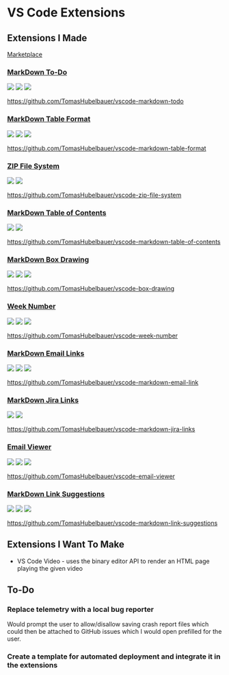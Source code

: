 # VS Code Extensions

## Extensions I Made

[Marketplace](https://marketplace.visualstudio.com/search?term=publisher%3A"Tomas%20Hubelbauer"&target=VSCode)

### [MarkDown To-Do](https://marketplace.visualstudio.com/items?itemName=TomasHubelbauer.vscode-markdown-todo)

![](https://img.shields.io/visual-studio-marketplace/stars/TomasHubelbauer.vscode-markdown-todo.svg)
![](https://img.shields.io/visual-studio-marketplace/d/TomasHubelbauer.vscode-markdown-todo.svg)
![](https://github.com/tomashubelbauer/vscode-markdown-todo/workflows/.github/workflows/main.yml/badge.svg)

https://github.com/TomasHubelbauer/vscode-markdown-todo

### [MarkDown Table Format](https://marketplace.visualstudio.com/items?itemName=TomasHubelbauer.vscode-markdown-table-format)

![](https://img.shields.io/visual-studio-marketplace/stars/TomasHubelbauer.vscode-markdown-table-format.svg)
![](https://img.shields.io/visual-studio-marketplace/d/TomasHubelbauer.vscode-markdown-table-format.svg)
![](https://api.travis-ci.org/TomasHubelbauer/vscode-markdown-table-format.svg?branch=master)

https://github.com/TomasHubelbauer/vscode-markdown-table-format

### [ZIP File System](https://marketplace.visualstudio.com/items?itemName=TomasHubelbauer.zip-file-system)

![](https://img.shields.io/visual-studio-marketplace/stars/TomasHubelbauer.zip-file-system.svg)
![](https://img.shields.io/visual-studio-marketplace/d/TomasHubelbauer.zip-file-system.svg)

https://github.com/TomasHubelbauer/vscode-zip-file-system

### [MarkDown Table of Contents](https://marketplace.visualstudio.com/items?itemName=TomasHubelbauer.markdown-table-of-contents)

![](https://img.shields.io/visual-studio-marketplace/stars/TomasHubelbauer.markdown-table-of-contents.svg)
![](https://img.shields.io/visual-studio-marketplace/d/TomasHubelbauer.markdown-table-of-contents.svg)

https://github.com/TomasHubelbauer/vscode-markdown-table-of-contents

### [MarkDown Box Drawing](https://marketplace.visualstudio.com/items?itemName=TomasHubelbauer.vscode-box-drawing)

![](https://img.shields.io/visual-studio-marketplace/stars/TomasHubelbauer.vscode-box-drawing.svg)
![](https://img.shields.io/visual-studio-marketplace/d/TomasHubelbauer.vscode-box-drawing.svg)
![](https://api.travis-ci.org/TomasHubelbauer/vscode-box-drawing.svg?branch=master)

https://github.com/TomasHubelbauer/vscode-box-drawing

### [Week Number](https://marketplace.visualstudio.com/items?itemName=TomasHubelbauer.vscode-week-number)

![](https://img.shields.io/visual-studio-marketplace/stars/TomasHubelbauer.vscode-week-number.svg)
![](https://img.shields.io/visual-studio-marketplace/d/TomasHubelbauer.vscode-week-number.svg)
![](https://api.travis-ci.org/TomasHubelbauer/vscode-week-number.svg?branch=master)

https://github.com/TomasHubelbauer/vscode-week-number

### [MarkDown Email Links](https://marketplace.visualstudio.com/items?itemName=TomasHubelbauer.vscode-markdown-email-links)

![](https://img.shields.io/visual-studio-marketplace/stars/TomasHubelbauer.vscode-markdown-email-links.svg)
![](https://img.shields.io/visual-studio-marketplace/d/TomasHubelbauer.vscode-markdown-email-links.svg)
![](https://api.travis-ci.org/TomasHubelbauer/vscode-markdown-email-links.svg?branch=master)

https://github.com/TomasHubelbauer/vscode-markdown-email-link

### [MarkDown Jira Links](https://marketplace.visualstudio.com/items?itemName=TomasHubelbauer.markdown-jira-links)

![](https://img.shields.io/visual-studio-marketplace/stars/TomasHubelbauer.markdown-jira-links.svg)
![](https://img.shields.io/visual-studio-marketplace/d/TomasHubelbauer.markdown-jira-links.svg)

https://github.com/TomasHubelbauer/vscode-markdown-jira-links

### [Email Viewer](https://marketplace.visualstudio.com/items?itemName=TomasHubelbauer.email-viewer)

![](https://img.shields.io/visual-studio-marketplace/stars/TomasHubelbauer.email-viewer.svg)
![](https://img.shields.io/visual-studio-marketplace/d/TomasHubelbauer.email-viewer.svg)
![](https://api.travis-ci.org/TomasHubelbauer/vscode-email-viewer.svg?branch=master)

https://github.com/TomasHubelbauer/vscode-email-viewer

### [MarkDown Link Suggestions](https://marketplace.visualstudio.com/items?itemName=TomasHubelbauer.vscode-markdown-link-suggestions)

![](https://img.shields.io/visual-studio-marketplace/stars/tomashubelbauer.vscode-markdown-link-suggestions.svg)
![](https://img.shields.io/visual-studio-marketplace/d/tomashubelbauer.vscode-markdown-link-suggestions.svg)
![](https://travis-ci.org/TomasHubelbauer/vscode-markdown-link-suggestions.svg?branch=master)

https://github.com/TomasHubelbauer/vscode-markdown-link-suggestions

## Extensions I Want To Make

- VS Code Video - uses the binary editor API to render an HTML page playing the given video

## To-Do

### Replace telemetry with a local bug reporter

Would prompt the user to allow/disallow saving crash report files which could then
be attached to GitHub issues which I would open prefilled for the user.

### Create a template for automated deployment and integrate it in the extensions
